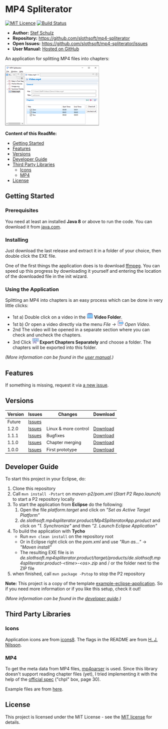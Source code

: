 # MP4 Spliterator

[![MIT Licence](https://img.shields.io/github/license/jenkinsci/java-client-api.svg?label=License)](http://opensource.org/licenses/MIT) [![Build Status](https://travis-ci.com/slothsoft/mp4-spliterator.svg?branch=master)](https://travis-ci.com/slothsoft/mp4-spliterator)

- **Author:** [Stef Schulz](mailto:s.schulz@slothsoft.de)
- **Repository:** <https://github.com/slothsoft/mp4-spliterator>
- **Open Issues:** <https://github.com/slothsoft/mp4-spliterator/issues>
- **User Manual:** [Hosted on GitHub](https://slothsoft.github.io/mp4-spliterator/)

An application for splitting MP4 files into chapters: 

<img alt="Screenshot" src="docs/resources/images/screenshot.png" width="300"/>



**Content of this ReadMe:**

- [Getting Started](#getting-started)
- [Features](#features)
- [Versions](#versions)
- [Developer Guide](#developer-guide)
- [Third Party Libraries](#third-party-libraries)
    - [Icons](#icons)
    - [MP4](#mp4)
- [License](#license)



## Getting Started

<h3>Prerequisites</h3>

<p>You need at least an installed <b>Java 8</b> or above to run the code. You can download it from 
<a href="https://www.java.com/download/">java.com</a>.


<h3>Installing</h3>

<p>Just download the last release and extract it in a folder of your choice, then double click the EXE file.</p>

<p>One of the first things the application does is to download <a href="https://ffmpeg.org/">ffmpeg</a>. You 
can speed up this progress by downloading it yourself and entering the location of the downloaded file in 
the init wizard.</p>	



### Using the Application


<p>Splitting an MP4 into chapters is an easy process which can be done in very 
little clicks:</p>

<ul>  
	<li>1st a) Double click on a video in the <b><img src="docs/resources/images/video-folder@2x.png" width="20"/> Video Folder</b>. </li>
	<li>1st b) <i>Or</i> open a video directly via the menu <i>File → <img src="docs/resources/images/file_video@2x.png" width="20"/> Open Video</i>. </li>
	<li>2nd The video will be opened in a separate section where you can check and uncheck the chapters.</li>
	<li>3rd Click <b><img src="docs/resources/images/export-split@2x.png" width="20"/> Export Chapters Separately</b> and choose a folder. The chapters will be exported into this folder.</li>
</ul>

*(More information can be found in the  [user manual](https://slothsoft.github.io/mp4-spliterator/).)*



##  Features

If something is missing, request it via [a new issue](https://github.com/slothsoft/mp4-spliterator/issues/new).



##  Versions


| Version       | Issues | Changes       | Download      |
| ------------- | ------ | ------------- | ------------- |
| Future | [Issues](https://github.com/slothsoft/mp4-spliterator/milestone/4) | | |
| 1.2.0 | [Issues](https://github.com/slothsoft/mp4-spliterator/milestone/5?closed=1) | Linux & more control | [Download](https://github.com/slothsoft/mp4-spliterator/releases/tag/1.2.0)
| 1.1.1 | [Issues](https://github.com/slothsoft/mp4-spliterator/milestone/3?closed=1) | Bugfixes | [Download](https://github.com/slothsoft/mp4-spliterator/releases/tag/1.1.1)
| 1.1.0 | [Issues](https://github.com/slothsoft/mp4-spliterator/milestone/2?closed=1) | Chapter merging | [Download](https://github.com/slothsoft/mp4-spliterator/releases/tag/1.1.0)
| 1.0.0 | [Issues](https://github.com/slothsoft/mp4-spliterator/milestone/1?closed=1) | First prototype | [Download](https://github.com/slothsoft/mp4-spliterator/releases/tag/1.0.0)



## Developer Guide

To start this project in your Eclipse, do:

1. Clone this repository
1. Call `mvn install -Pstart` on _maven-p2/pom.xml_ (_Start P2 Repo.launch_) to start a P2 repository locally
1. To start the application from **Eclipse** do the following:
    1. Open the file _platform.target_ and click on _"Set as Active Target Platform"_
    1. _de.slothsoft.mp4spliterator.product/Mp4SpliteratorApp.product_ and click on _"1. Synchronize"_ and then _"2. Launch Eclipse Application"_
1. To build the application with **Tycho** 
     - Run `mvn clean install` on the repository root
     - Or in Eclipse right click on the _pom.xml_ and use _"Run as..."_ → _"Maven install"_
     - The resulting EXE file is in _de.slothsoft.mp4spliterator.product/target/products/de.slothsoft.mp4spliterator.product-&lt;time>-&lt;os>.zip_ and / or the folder next to the ZIP file
1. when finished, call `mvn package -Pstop` to stop the P2 repository


**Note:** This project is a copy of the template [example-eclipse-application](https://github.com/slothsoft/example-eclipse-application). So if you need more information or if you like this setup, check it out!

*(More information can be found in the  [developer guide](https://github.com/slothsoft/mp4-spliterator/wiki).)*



## Third Party Libraries

### Icons

Application icons are from [icons8](https://icons8.de/). The flags in the README are from [H. J. Nilsson](https://github.com/hjnilsson/country-flags).


### MP4

To get the meta data from MP4 files, [mp4parser](https://github.com/sannies/mp4parser) is used. Since this library doesn't support reading chapter files (yet), I tried implementing it with the help of the [official spec](https://www.adobe.com/content/dam/acom/en/devnet/flv/video_file_format_spec_v10.pdf) ("chpl" box, page 30).

Example files are from [here](http://techslides.com/sample-webm-ogg-and-mp4-video-files-for-html5).



## License

This project is licensed under the MIT License - see the [MIT license](LICENSE) for details.

